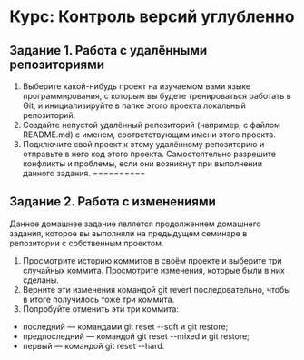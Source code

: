 # Курс: Контроль версий углубленно

## Задание 1. Работа с удалёнными репозиториями

1. Выберите какой-нибудь проект на изучаемом вами языке программирования, с которым вы будете
тренироваться работать в Git, и инициализируйте в папке этого проекта локальный репозиторий.
2. Создайте непустой удалённый репозиторий (например, с файлом README.md) с именем, соответствующим
имени этого проекта.
3. Подключите свой проект к этому удалённому репозиторию и отправьте в него код этого проекта.
Самостоятельно разрешите конфликты и проблемы, если они возникнут при выполнении данного задания.
==========

## Задание 2. Работа с изменениями

Данное домашнее задание является продолжением домашнего задания, которое вы выполняли на предыдущем
семинаре в репозитории с собственным проектом.
1. Просмотрите историю коммитов в своём проекте и выберите три случайных коммита. Просмотрите
изменения, которые были в них сделаны.
2. Верните эти изменения командой git revert последовательно, чтобы в итоге получилось тоже три
коммита.
3. Попробуйте отменить эти три коммита:
* последний — командами git reset --soft и git restore;
* предпоследний — командой git reset --mixed и git restore;
* первый — командой git reset --hard.

